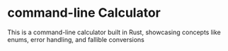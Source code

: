 # command-line Calculator

This is a command-line calculator built in Rust, showcasing concepts like enums, error handling, and fallible conversions
